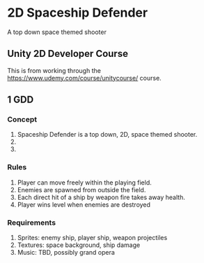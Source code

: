 # 2D Spaceship Defender
A top down space themed shooter


## Unity 2D Developer Course

This is from working through the https://www.udemy.com/course/unitycourse/ course.


## 1 GDD ##

### Concept ###

1. Spaceship Defender is a top down, 2D, space themed shooter.
2.
3.

### Rules ###
1. Player can move freely within the playing field.
2. Enemies are spawned from outside the field.
3. Each direct hit of a ship by weapon fire takes away health.
4. Player wins level when enemies are destroyed

### Requirements ###
1. Sprites: enemy ship, player ship, weapon projectiles
2. Textures: space background, ship damage
3. Music: TBD, possibly grand opera
